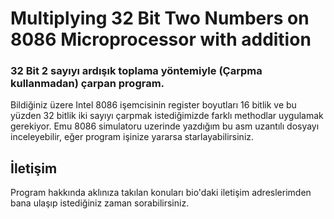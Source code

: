 # Multiplying 32 Bit Two Numbers on 8086 Microprocessor with addition

### 32 Bit 2 sayıyı ardışık toplama yöntemiyle (Çarpma kullanmadan) çarpan program.
Bildiğiniz üzere Intel 8086 işemcisinin register boyutları 16 bitlik ve bu yüzden 32 bitlik iki sayıyı çarpmak istediğimizde farklı methodlar uygulamak gerekiyor.
Emu 8086 simulatoru uzerinde yazdığım bu asm uzantılı dosyayı inceleyebilir, eğer program işinize yararsa starlayabilirsiniz. 


## İletişim
Program hakkında aklınıza takılan konuları bio'daki iletişim adreslerimden bana ulaşıp istediğiniz zaman sorabilirsiniz.
